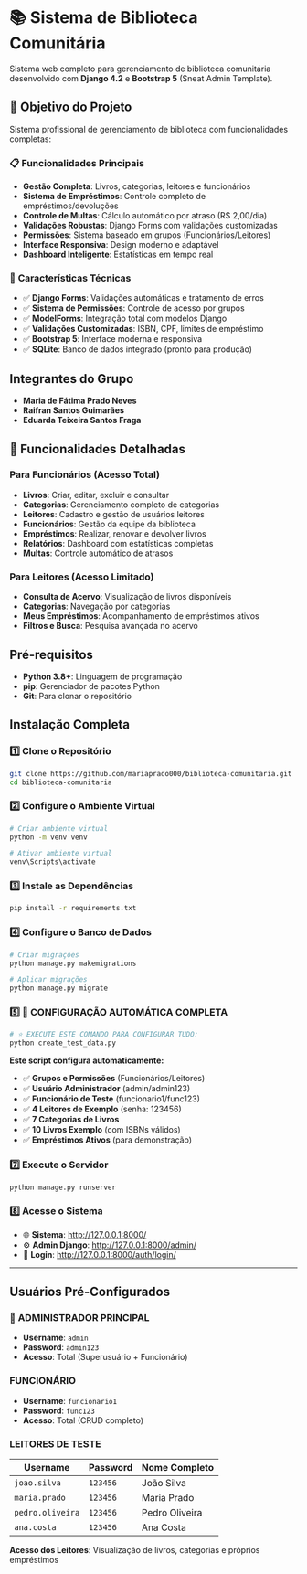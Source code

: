 # 📚 Sistema de Biblioteca Comunitária

Sistema web completo para gerenciamento de biblioteca comunitária desenvolvido com **Django 4.2** e **Bootstrap 5** (Sneat Admin Template).

## 🎯 Objetivo do Projeto

Sistema profissional de gerenciamento de biblioteca com funcionalidades completas:

### 📋 **Funcionalidades Principais**
- **Gestão Completa**: Livros, categorias, leitores e funcionários
- **Sistema de Empréstimos**: Controle completo de empréstimos/devoluções
- **Controle de Multas**: Cálculo automático por atraso (R$ 2,00/dia)
- **Validações Robustas**: Django Forms com validações customizadas
- **Permissões**: Sistema baseado em grupos (Funcionários/Leitores)
- **Interface Responsiva**: Design moderno e adaptável
- **Dashboard Inteligente**: Estatísticas em tempo real

### 🔧 **Características Técnicas**
- ✅ **Django Forms**: Validações automáticas e tratamento de erros
- ✅ **Sistema de Permissões**: Controle de acesso por grupos
- ✅ **ModelForms**: Integração total com modelos Django  
- ✅ **Validações Customizadas**: ISBN, CPF, limites de empréstimo
- ✅ **Bootstrap 5**: Interface moderna e responsiva
- ✅ **SQLite**: Banco de dados integrado (pronto para produção)

## Integrantes do Grupo

- **Maria de Fátima Prado Neves** 
- **Raifran Santos Guimarães** 
- **Eduarda Teixeira Santos Fraga**

## 🚀 Funcionalidades Detalhadas

### **Para Funcionários (Acesso Total)**
- **Livros**: Criar, editar, excluir e consultar
- **Categorias**: Gerenciamento completo de categorias
- **Leitores**: Cadastro e gestão de usuários leitores
- **Funcionários**: Gestão da equipe da biblioteca
- **Empréstimos**: Realizar, renovar e devolver livros
- **Relatórios**: Dashboard com estatísticas completas
- **Multas**: Controle automático de atrasos

### **Para Leitores (Acesso Limitado)**
- **Consulta de Acervo**: Visualização de livros disponíveis
- **Categorias**: Navegação por categorias
- **Meus Empréstimos**: Acompanhamento de empréstimos ativos
- **Filtros e Busca**: Pesquisa avançada no acervo

## Pré-requisitos

- **Python 3.8+**: Linguagem de programação
- **pip**: Gerenciador de pacotes Python
- **Git**: Para clonar o repositório

## Instalação Completa

### 1️⃣ **Clone o Repositório**
```bash
git clone https://github.com/mariaprado000/biblioteca-comunitaria.git
cd biblioteca-comunitaria
```

### 2️⃣ **Configure o Ambiente Virtual**
```bash
# Criar ambiente virtual
python -m venv venv

# Ativar ambiente virtual
venv\Scripts\activate
```

### 3️⃣ **Instale as Dependências**
```bash
pip install -r requirements.txt
```

### 4️⃣ **Configure o Banco de Dados**
```bash
# Criar migrações
python manage.py makemigrations

# Aplicar migrações  
python manage.py migrate
```

### 5️⃣ **🎯 CONFIGURAÇÃO AUTOMÁTICA COMPLETA**
```bash
# ⭐ EXECUTE ESTE COMANDO PARA CONFIGURAR TUDO:
python create_test_data.py
```

**Este script configura automaticamente:**
- ✅ **Grupos e Permissões** (Funcionários/Leitores)
- ✅ **Usuário Administrador** (admin/admin123)  
- ✅ **Funcionário de Teste** (funcionario1/func123)
- ✅ **4 Leitores de Exemplo** (senha: 123456)
- ✅ **7 Categorias de Livros**
- ✅ **10 Livros Exemplo** (com ISBNs válidos)
- ✅ **Empréstimos Ativos** (para demonstração)

### 7️⃣ **Execute o Servidor**
```bash
python manage.py runserver
```

### 8️⃣ **Acesse o Sistema**
- 🌐 **Sistema**: http://127.0.0.1:8000/
- ⚙️ **Admin Django**: http://127.0.0.1:8000/admin/
- 🔐 **Login**: http://127.0.0.1:8000/auth/login/

---

## Usuários Pré-Configurados

### 👑 **ADMINISTRADOR PRINCIPAL**
- **Username**: `admin`
- **Password**: `admin123`  
- **Acesso**: Total (Superusuário + Funcionário)

### **FUNCIONÁRIO**
- **Username**: `funcionario1`
- **Password**: `func123`
- **Acesso**: Total (CRUD completo)

### **LEITORES DE TESTE**
| Username | Password | Nome Completo |
|----------|----------|---------------|
| `joao.silva` | `123456` | João Silva |
| `maria.prado` | `123456` | Maria Prado |
| `pedro.oliveira` | `123456` | Pedro Oliveira |
| `ana.costa` | `123456` | Ana Costa |

**Acesso dos Leitores**: Visualização de livros, categorias e próprios empréstimos